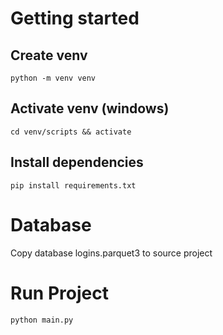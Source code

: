 # Getting started

## Create venv
`python -m venv venv`

## Activate venv (windows)
`cd venv/scripts && activate`

## Install dependencies
`pip install requirements.txt`

# Database
Copy database logins.parquet3 to source project

# Run Project
`python main.py`
